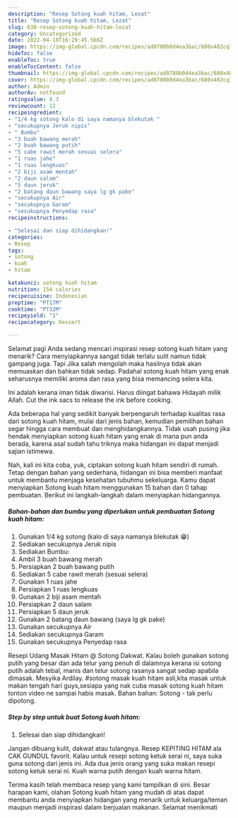 ```yaml
---
description: "Resep Sotong kuah hitam, Lezat"
title: "Resep Sotong kuah hitam, Lezat"
slug: 638-resep-sotong-kuah-hitam-lezat
category: Uncategorized
date: 2022-04-18T16:29:45.566Z
image: https://img-global.cpcdn.com/recipes/ad0780b0d4ea3bac/680x482cq70/sotong-kuah-hitam-foto-resep-utama.jpg
hideToc: false
enableToc: true
enableTocContent: false
thumbnail: https://img-global.cpcdn.com/recipes/ad0780b0d4ea3bac/680x482cq70/sotong-kuah-hitam-foto-resep-utama.jpg
cover: https://img-global.cpcdn.com/recipes/ad0780b0d4ea3bac/680x482cq70/sotong-kuah-hitam-foto-resep-utama.jpg
author: Admin
authorAv: notfound
ratingvalue: 4.3
reviewcount: 12
recipeingredient:
- "1/4 kg sotong kalo di saya namanya blekutak "
- "secukupnya Jeruk nipis"
- " Bumbu"
- "3 buah bawang merah"
- "2 buah bawang putih"
- "5 cabe rawit merah sesuai selera"
- "1 ruas jahe"
- "1 ruas lengkuas"
- "2 biji asam mentah"
- "2 daun salam"
- "5 daun jeruk"
- "2 batang daun bawang saya lg gk pake"
- "secukupnya Air"
- "secukupnya Garam"
- "secukupnya Penyedap rasa"
recipeinstructions:

- "Selesai dan siap dihidangkan!"
categories:
- Resep
tags:
- sotong
- kuah
- hitam

katakunci: sotong kuah hitam 
nutrition: 154 calories
recipecuisine: Indonesian
preptime: "PT17M"
cooktime: "PT32M"
recipeyield: "1"
recipecategory: Dessert

---
```



Selamat pagi Anda sedang mencari inspirasi resep sotong kuah hitam yang menarik? Cara menyiapkannya sangat tidak terlalu sulit namun tidak gampang juga. Tapi Jika salah mengolah maka hasilnya tidak akan memuaskan dan bahkan tidak sedap. Padahal sotong kuah hitam yang enak seharusnya memiliki aroma dan rasa yang bisa memancing selera kita.


Ini adalah kerana iman tidak diwarisi. Harus diingat bahawa Hidayah milik Allah. Cut the ink sacs to release the ink before cooking.

Ada beberapa hal yang sedikit banyak berpengaruh terhadap kualitas rasa dari sotong kuah hitam, mulai dari jenis bahan, kemudian pemilihan bahan segar hingga cara membuat dan menghidangkannya. Tidak usah pusing jika hendak menyiapkan sotong kuah hitam yang enak di mana pun anda berada, karena asal sudah tahu triknya maka hidangan ini dapat menjadi sajian istimewa.


Nah, kali ini kita coba, yuk, ciptakan sotong kuah hitam sendiri di rumah. Tetap dengan bahan yang sederhana, hidangan ini bisa memberi manfaat untuk membantu menjaga kesehatan tubuhmu sekeluarga. Kamu dapat menyiapkan Sotong kuah hitam menggunakan 15 bahan dan 0 tahap pembuatan. Berikut ini langkah-langkah dalam menyiapkan hidangannya.

<!--inarticleads1-->

##### Bahan-bahan dan bumbu yang diperlukan untuk pembuatan Sotong kuah hitam:

1. Gunakan 1/4 kg sotong (kalo di saya namanya blekutak 😁)
1. Sediakan secukupnya Jeruk nipis
1. Sediakan  Bumbu:
1. Ambil 3 buah bawang merah
1. Persiapkan 2 buah bawang putih
1. Sediakan 5 cabe rawit merah (sesuai selera)
1. Gunakan 1 ruas jahe
1. Persiapkan 1 ruas lengkuas
1. Gunakan 2 biji asam mentah
1. Persiapkan 2 daun salam
1. Persiapkan 5 daun jeruk
1. Gunakan 2 batang daun bawang (saya lg gk pake)
1. Gunakan secukupnya Air
1. Sediakan secukupnya Garam
1. Gunakan secukupnya Penyedap rasa


Resepi Udang Masak Hitam @ Sotong Dakwat. Kalau boleh gunakan sotong putih yang besar dan ada telur yang penuh di dalamnya kerana isi sotong putih adalah tebal, manis dan telur sotong rasanya sangat sedap apabila dimasak. Mesyika Ardilay. #sotong masak kuah hitam asli,kita masak untuk makan tengah hari guys,sesiapa yang nak cuba masak sotong kuah hitam tonton video ne sampai habis masak. Bahan bahan: Sotong - tak perlu dipotong. 

<!--inarticleads2-->

##### Step by step untuk buat Sotong kuah hitam:


1. Selesai dan siap dihidangkan!

Jangan dibuang kulit, dakwat atau tulangnya. Resep KEPITING HITAM ala CAK GUNDUL favorit. Kalau untuk resepi sotong ketuk serai ni, saya suka guna sotong dari jenis ini. Ada dua jenis orang yang suka makan resepi sotong ketuk serai ni. Kuah warna putih dengan kuah warna hitam. 

Terima kasih telah membaca resep yang kami tampilkan di sini. Besar harapan kami, olahan Sotong kuah hitam yang mudah di atas dapat membantu anda menyiapkan hidangan yang menarik untuk keluarga/teman maupun menjadi inspirasi dalam berjualan makanan. Selamat menikmati
